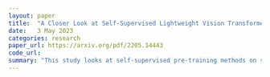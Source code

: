 ```yaml
---
layout: paper
title:  "A Closer Look at Self-Supervised Lightweight Vision Transformers"
date:   3 May 2023
categories: research
paper_url: https://arxiv.org/pdf/2205.14443
code_url: 
summary: "This study looks at self-supervised pre-training methods on small scale or lightweight Vision Transformers (ViTs). Surprisingly, with appropriate pre-training, lightweight ViTs can match or exceed the performance of state-of-the-art (SOTA) networks that have more complex designs. However, the study also highlights limitations, such as a lack of improvement from large-scale pre-training data and weaker performance on tasks with limited data. Through an analysis of layer representations and attention maps, the impact of pre-training is detailed. Furthermore, a distillation strategy during pre-training is proposed, enhancing downstream performance for Masked Autoencoder (MAE)-based methods."
---
```


